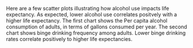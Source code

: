 Here are a few scatter plots illustrating how alcohol use impacts life expectancy. As expected, lower alcohol use correlates positvely with a higher life expectancy. 
The first chart shows the Per capita alcohol consumption of adults, in terms of gallons consumed per year. 
The second chart shows binge drinking frequency among adults. Lower binge drinking rates correlate positively to higher life expectancies.
